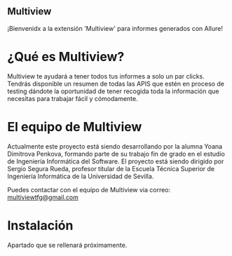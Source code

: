 ## Multiview

¡Bienvenidx a la extensión 'Multiview' para informes generados con Allure!

# ¿Qué es Multiview?

Multiview te ayudará a tener todos tus informes a solo un par clicks. Tendrás disponible un resumen de todas las APIS que estén en proceso de testing dándote la oportunidad de tener recogida toda la información que necesitas para trabajar fácil y cómodamente.

# El equipo de Multiview

Actualmente este proyecto está siendo desarrollando por la alumna Yoana Dimitrova Penkova, formando parte de su trabajo fin de grado en el estudio de Ingeniería Informática del Software. El proyecto está siendo dirigido por Sergio Segura Rueda, profesor titular de la Escuela Técnica Superior de Ingeniería Informática de la Universidad de Sevilla.

Puedes contactar con el equipo de Multiview via correo: multiviewtfg@gmail.com

# Instalación

Apartado que se rellenará próximamente.